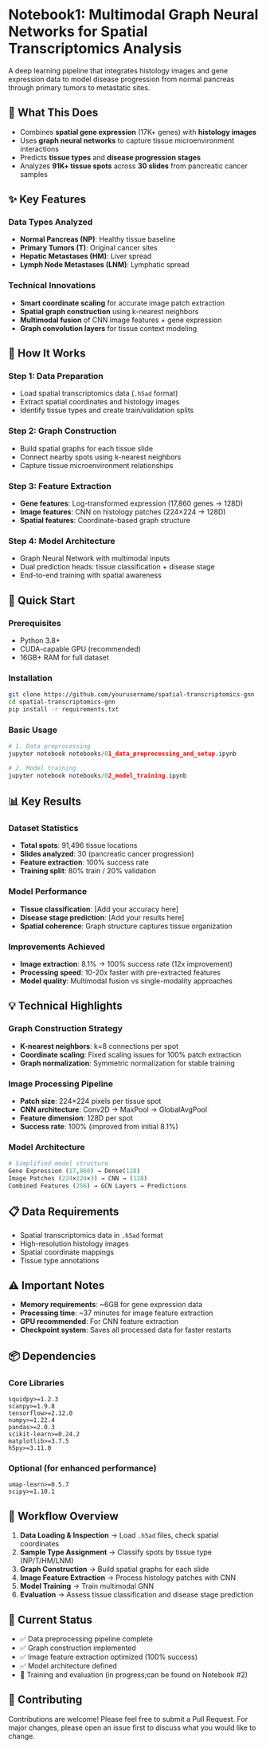 # Notebook1: Multimodal Graph Neural Networks for Spatial Transcriptomics Analysis

A deep learning pipeline that integrates histology images and gene expression data to model disease progression from normal pancreas through primary tumors to metastatic sites.

## 🎯 What This Does
- Combines **spatial gene expression** (17K+ genes) with **histology images**
- Uses **graph neural networks** to capture tissue microenvironment interactions  
- Predicts **tissue types** and **disease progression stages**
- Analyzes **91K+ tissue spots** across **30 slides** from pancreatic cancer samples

## ✨ Key Features

### Data Types Analyzed
- **Normal Pancreas (NP)**: Healthy tissue baseline
- **Primary Tumors (T)**: Original cancer sites  
- **Hepatic Metastases (HM)**: Liver spread
- **Lymph Node Metastases (LNM)**: Lymphatic spread

### Technical Innovations
- **Smart coordinate scaling** for accurate image patch extraction
- **Spatial graph construction** using k-nearest neighbors
- **Multimodal fusion** of CNN image features + gene expression
- **Graph convolution layers** for tissue context modeling

## 🔬 How It Works

### Step 1: Data Preparation
- Load spatial transcriptomics data (`.h5ad` format)
- Extract spatial coordinates and histology images
- Identify tissue types and create train/validation splits

### Step 2: Graph Construction  
- Build spatial graphs for each tissue slide
- Connect nearby spots using k-nearest neighbors
- Capture tissue microenvironment relationships

### Step 3: Feature Extraction
- **Gene features**: Log-transformed expression (17,860 genes → 128D)
- **Image features**: CNN on histology patches (224×224 → 128D)
- **Spatial features**: Coordinate-based graph structure

### Step 4: Model Architecture
- Graph Neural Network with multimodal inputs
- Dual prediction heads: tissue classification + disease stage
- End-to-end training with spatial awareness

## 🚀 Quick Start

### Prerequisites
- Python 3.8+
- CUDA-capable GPU (recommended)
- 16GB+ RAM for full dataset

### Installation
```bash
git clone https://github.com/yourusername/spatial-transcriptomics-gnn
cd spatial-transcriptomics-gnn
pip install -r requirements.txt
```

### Basic Usage
```python
# 1. Data preprocessing
jupyter notebook notebooks/01_data_preprocessing_and_setup.ipynb

# 2. Model training  
jupyter notebook notebooks/02_model_training.ipynb
```

## 📊 Key Results

### Dataset Statistics
- **Total spots**: 91,496 tissue locations
- **Slides analyzed**: 30 (pancreatic cancer progression)
- **Feature extraction**: 100% success rate
- **Training split**: 80% train / 20% validation

### Model Performance
- **Tissue classification**: [Add your accuracy here]
- **Disease stage prediction**: [Add your results here]
- **Spatial coherence**: Graph structure captures tissue organization

### Improvements Achieved
- **Image extraction**: 8.1% → 100% success rate (12x improvement)
- **Processing speed**: 10-20x faster with pre-extracted features
- **Model quality**: Multimodal fusion vs single-modality approaches

## 💡 Technical Highlights

### Graph Construction Strategy
- **K-nearest neighbors**: k=8 connections per spot
- **Coordinate scaling**: Fixed scaling issues for 100% patch extraction
- **Graph normalization**: Symmetric normalization for stable training

### Image Processing Pipeline
- **Patch size**: 224×224 pixels per tissue spot
- **CNN architecture**: Conv2D → MaxPool → GlobalAvgPool
- **Feature dimension**: 128D per spot
- **Success rate**: 100% (improved from initial 8.1%)

### Model Architecture
```python
# Simplified model structure
Gene Expression (17,860) → Dense(128) 
Image Patches (224×224×3) → CNN → (128)
Combined Features (256) → GCN Layers → Predictions
```

## 📋 Data Requirements
- Spatial transcriptomics data in `.h5ad` format
- High-resolution histology images
- Spatial coordinate mappings
- Tissue type annotations

## ⚠️ Important Notes
- **Memory requirements**: ~6GB for gene expression data
- **Processing time**: ~37 minutes for image feature extraction
- **GPU recommended**: For CNN feature extraction
- **Checkpoint system**: Saves all processed data for faster restarts

## 📦 Dependencies

### Core Libraries
```
squidpy>=1.2.3
scanpy>=1.9.8
tensorflow>=2.12.0
numpy>=1.22.4
pandas>=2.0.3
scikit-learn>=0.24.2
matplotlib>=3.7.5
h5py>=3.11.0
```

### Optional (for enhanced performance)
```
umap-learn>=0.5.7
scipy>=1.10.1
```

## 🔄 Workflow Overview

1. **Data Loading & Inspection** → Load `.h5ad` files, check spatial coordinates
2. **Sample Type Assignment** → Classify spots by tissue type (NP/T/HM/LNM)
3. **Graph Construction** → Build spatial graphs for each slide
4. **Image Feature Extraction** → Process histology patches with CNN
5. **Model Training** → Train multimodal GNN
6. **Evaluation** → Assess tissue classification and disease stage prediction

## 🚧 Current Status
- ✅ Data preprocessing pipeline complete
- ✅ Graph construction implemented
- ✅ Image feature extraction optimized (100% success)
- ✅ Model architecture defined
- 🔄 Training and evaluation (in progress;can be found on Notebook #2)

## 🤝 Contributing
Contributions are welcome! Please feel free to submit a Pull Request. For major changes, please open an issue first to discuss what you would like to change.
